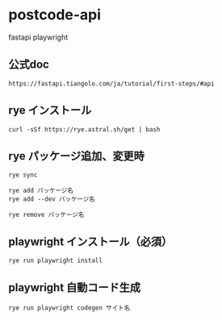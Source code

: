# postcode-api
fastapi
playwright

## 公式doc
```
https://fastapi.tiangolo.com/ja/tutorial/first-steps/#api
```

## rye インストール
```
curl -sSf https://rye.astral.sh/get | bash
```

## rye パッケージ追加、変更時
```
rye sync

rye add パッケージ名
rye add --dev パッケージ名

rye remove パッケージ名
```

## playwright インストール（必須）
```
rye run playwright install    
```

## playwright 自動コード生成
```
rye run playwright codegen サイト名
```